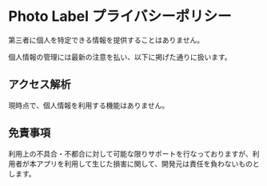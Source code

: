 # Photo Label プライバシーポリシー

第三者に個人を特定できる情報を提供することはありません。

個人情報の管理には最新の注意を払い、以下に掲げた通りに扱います。

## アクセス解析
現時点で、個人情報を利用する機能はありません。

## 免責事項
利用上の不具合・不都合に対して可能な限りサポートを行なっておりますが、利用者が本アプリを利用して生じた損害に関して、開発元は責任を負わないものとします。

